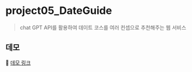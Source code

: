 # project05_DateGuide
> chat GPT API를 활용하여 데이트 코스를 여러 컨셉으로 추천해주는 웹 서비스

## 데모
📌 [데모 링크](https://dateguide.pages.dev/)
